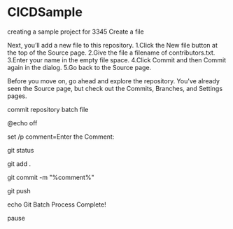 # CICDSample
creating a sample project for 3345
Create a file

Next, you’ll add a new file to this repository.
1.Click the New file button at the top of the Source page.
2.Give the file a filename of contributors.txt.
3.Enter your name in the empty file space.
4.Click Commit and then Commit again in the dialog.
5.Go back to the Source page.

Before you move on, go ahead and explore the repository. You've already seen the Source page, but check out the Commits, Branches, and Settings pages.

commit repository batch file

@echo off

set /p comment=Enter the Comment:

git status

git add .

git commit -m "%comment%"

git push

echo Git Batch Process Complete!

pause
